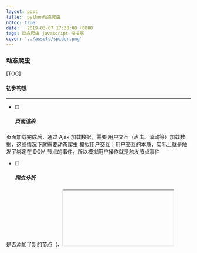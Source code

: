 ```yaml
---
layout: post
title:  python动态爬虫
noToc: true
date:   2019-03-07 17:30:00 +0800
tags: 动态爬虫 javascript 扫描器
cover: '../assets/spider.png' 
---
```


### 动态爬虫

[TOC]

#### **初步构想**

- ------

- [ ] ##### 页面渲染


页面加载完成后，通过 Ajax 加载数据，需要 用户交互（点击、滚动等）加载数据，这些情况下就需要动态爬虫
模拟用户交互：用户交互的本质，实际上就是触发了绑定在 DOM 节点的事件，所以模拟用户操作就是触发节点事件

- [ ] ##### 爬虫分析

是否添加了新的节点（<a>、<iframe> 等）
是否发起了新的请求（Ajax 请求、跳转 等）
爬虫实现

- 获取绑定事件

JavaScript 中绑定事件，都会调用 addEventListener 函数，在页面代码执行前 HOOK addEventListener 函数就可以捕获到哪些 DOM 节点绑定了事件
除了 addEventListener 绑定事件，还有一些 inline-script 是无法通过 HOOK addEventListener 来获取，如
<div id='ll' onclick="alert('dd')"></div>

- 触发事件

JavaScript 中提供 dispatchEvent 函数，可以触发指定 DOM 节点的指定事件
onXXXX 属性可以通过遍历节点来触发
获取触发事件的结果
监听 DOMNodeInserted 事件来检查页面中的 DOM 是否发生变化

- Ajax 请求的捕获

onResourceRequested 可以捕获非主流框架的请求，但需要通过正则匹配筛选出有效请求
XMLHttpRequest.open 和 XMLHttpRequest.send 可以准确的捕获请求内容

- [ ] ##### 爬虫流程

  页面加载前，HOOK 三个接口：addEventListener、XMLHttpRequest.open、XMLHttpRequest.send

页面加载完后，获取所有的 <a>、<iframe>、<form> 标签，开启页面 DOM 节点监听，并触发所有的事件，最后输出结果

- [ ] ##### 爬虫将可能遇到的坑~

- 自动填写表单：应对某些情况下参数为空导致表单无法提交
- 禁止非必要资源的加载：`jpg、png、css、mp4` 等
- 页面加载完成后禁止跳转：防止因为触发事件导致的跳转
- `HOOK` 会导致页面阻塞的函数：`alert`、`prompt`



**[参考资料:]**

[pyppeteer使用总结:](https://www.dust8.com/2018/06/03/pyppeteer%E4%BD%BF%E7%94%A8%E6%80%BB%E7%BB%93/)

[puppeteer](http://www.r9it.com/20171106/puppeteer.html)

[动态加载与爬虫代理](https://www.freebuf.com/news/topnews/97275.html)

[WEB2.0启发式爬虫](http://www.vipread.com/library/item/1773)



